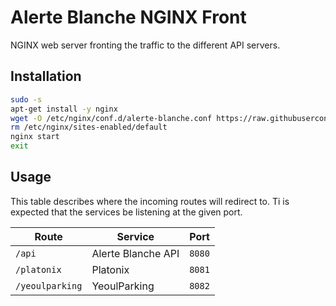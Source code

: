 # Alerte Blanche NGINX Front

NGINX web server fronting the traffic to the different API servers.

## Installation

```bash
sudo -s
apt-get install -y nginx
wget -O /etc/nginx/conf.d/alerte-blanche.conf https://raw.githubusercontent.com/HackQC2017-BoltTeam/alerte-blanche-front/master/conf/alerte-blanche.conf
rm /etc/nginx/sites-enabled/default
nginx start
exit
```

## Usage

This table describes where the incoming routes will redirect to.
Ti is expected that the services be listening at the given port.

| Route           | Service             | Port   |
| --------------- | ------------------- | ------ |
| `/api`          | Alerte Blanche API  | `8080` |
| `/platonix`     | Platonix            | `8081` |
| `/yeoulparking` | YeoulParking        | `8082` |
